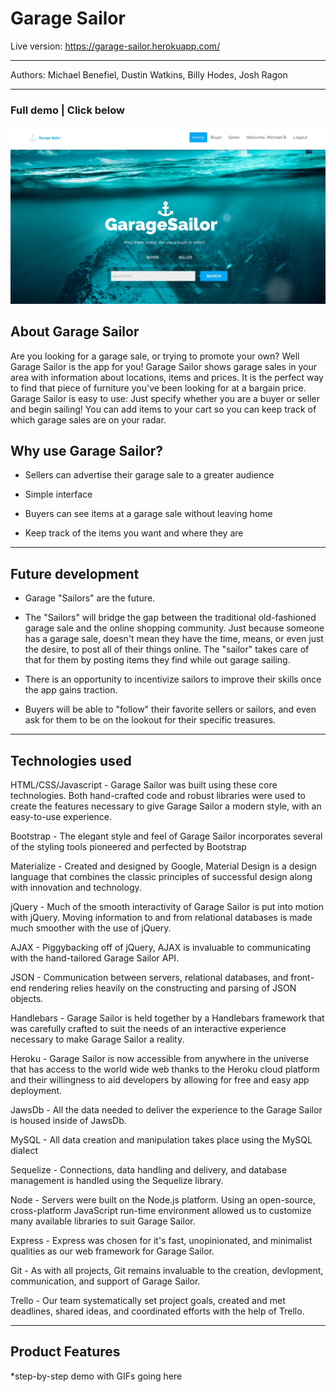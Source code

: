 <h1>Garage Sailor</h1>

Live version: https://garage-sailor.herokuapp.com/
<hr></hr>

Authors: Michael Benefiel, Dustin Watkins, Billy Hodes, Josh Ragon


<hr></hr>

<h3> Full demo | Click below </h3>

[![Garage Sailor](public/img/garage-sailor.jpg)](https://youtu.be/sVho6BaKim8)

<h2> About Garage Sailor</h2>
Are you looking for a garage sale, or trying to promote your own? Well Garage Sailor is the app for you! Garage Sailor shows garage sales in your area with information about locations, items and prices. It is the perfect way to find that piece of furniture you've been looking for at a bargain price. Garage Sailor is easy to use: Just specify whether you are a buyer or seller and begin sailing! You can add items to your cart so you can keep track of which garage sales are on your radar.

<h2> Why use Garage Sailor? </h2>

- Sellers can advertise their garage sale to a greater audience

- Simple interface

- Buyers can see items at a garage sale without leaving home

- Keep track of the items you want and where they are
<hr></hr>
<h2> Future development </h2>

- Garage "Sailors" are the future. 

- The "Sailors" will bridge the gap between the traditional old-fashioned garage sale and the online shopping community.  Just because someone has a garage sale, doesn't mean they have the time, means, or even just the desire, to post all of their things online.  The "sailor" takes care of that for them by posting items they find while out garage sailing.  

- There is an opportunity to incentivize sailors to improve their skills once the app gains traction. 

- Buyers will be able to "follow" their favorite sellers or sailors, and even ask for them to be on the lookout for their specific treasures. 


<hr></hr>

<h2>Technologies used</h2>

HTML/CSS/Javascript - Garage Sailor was built using these core technologies. Both hand-crafted code and robust libraries were used to create the features necessary to give Garage Sailor a modern style, with an easy-to-use experience.  

Bootstrap - The elegant style and feel of Garage Sailor incorporates several of the styling tools pioneered and perfected by Bootstrap 

Materialize - Created and designed by Google, Material Design is a design language that combines the classic principles of successful design along with innovation and technology. 

jQuery - Much of the smooth interactivity of Garage Sailor is put into motion with jQuery.  Moving information to and from relational databases is made much smoother with the use of jQuery.    

AJAX - Piggybacking off of jQuery, AJAX is invaluable to communicating with the hand-tailored Garage Sailor API.

JSON - Communication between servers, relational databases, and front-end rendering relies heavily on the constructing and parsing of JSON objects.  

Handlebars - Garage Sailor is held together by a Handlebars framework that was carefully crafted to suit the needs of an interactive experience necessary to make Garage Sailor a reality.

Heroku - Garage Sailor is now accessible from anywhere in the universe that has access to the world wide web thanks to the Heroku cloud platform and their willingness to aid developers by allowing for free and easy app deployment.

JawsDb - All the data needed to deliver the experience to the Garage Sailor is housed inside of JawsDb.

MySQL - All data creation and manipulation takes place using the MySQL dialect 

Sequelize - Connections, data handling and delivery, and database management is handled using the Sequelize library. 

Node - Servers were built on the Node.js platform. Using an open-source, cross-platform JavaScript run-time environment allowed us to customize many available libraries to suit Garage Sailor.

Express - Express was chosen for it's fast, unopinionated, and minimalist qualities as our web framework for Garage Sailor.

Git - As with all projects, Git remains invaluable to the creation, devlopment, communication, and support of Garage Sailor.

Trello - Our team systematically set project goals, created and met deadlines, shared ideas, and coordinated efforts with the help of Trello.



<hr></hr>

<h2>Product Features</h2>
*step-by-step demo with GIFs going here